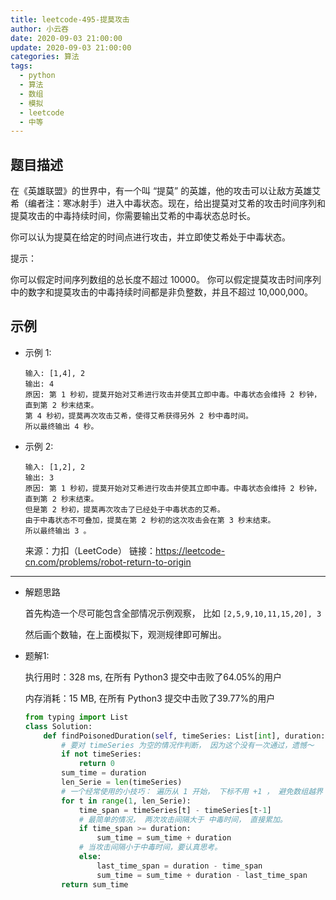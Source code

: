 ```yaml
---
title: leetcode-495-提莫攻击
author: 小云吞
date: 2020-09-03 21:00:00
update: 2020-09-03 21:00:00
categories: 算法
tags: 
  - python
  - 算法
  - 数组
  - 模拟
  - leetcode
  - 中等
---
```


## 题目描述

在《英雄联盟》的世界中，有一个叫 “提莫” 的英雄，他的攻击可以让敌方英雄艾希（编者注：寒冰射手）进入中毒状态。现在，给出提莫对艾希的攻击时间序列和提莫攻击的中毒持续时间，你需要输出艾希的中毒状态总时长。

你可以认为提莫在给定的时间点进行攻击，并立即使艾希处于中毒状态。

提示：

你可以假定时间序列数组的总长度不超过 10000。
你可以假定提莫攻击时间序列中的数字和提莫攻击的中毒持续时间都是非负整数，并且不超过 10,000,000。

## 示例
- 示例 1:
    ```
    输入: [1,4], 2
    输出: 4
    原因: 第 1 秒初，提莫开始对艾希进行攻击并使其立即中毒。中毒状态会维持 2 秒钟，直到第 2 秒末结束。
    第 4 秒初，提莫再次攻击艾希，使得艾希获得另外 2 秒中毒时间。
    所以最终输出 4 秒。
    ```
- 示例 2:
    ```
    输入: [1,2], 2
    输出: 3
    原因: 第 1 秒初，提莫开始对艾希进行攻击并使其立即中毒。中毒状态会维持 2 秒钟，直到第 2 秒末结束。
    但是第 2 秒初，提莫再次攻击了已经处于中毒状态的艾希。
    由于中毒状态不可叠加，提莫在第 2 秒初的这次攻击会在第 3 秒末结束。
    所以最终输出 3 。
    ```

    来源：力扣（LeetCode）
    链接：https://leetcode-cn.com/problems/robot-return-to-origin
    

---
- 解题思路

    首先构造一个尽可能包含全部情况示例观察， 比如 `[2,5,9,10,11,15,20], 3`
    
     然后画个数轴，在上面模拟下，观测规律即可解出。


- 题解1:

    执行用时：328 ms, 在所有 Python3 提交中击败了64.05%的用户

    内存消耗：15 MB, 在所有 Python3 提交中击败了39.77%的用户

    ```python
    from typing import List
    class Solution:
        def findPoisonedDuration(self, timeSeries: List[int], duration: int) -> int:
            # 要对 timeSeries 为空的情况作判断， 因为这个没有一次通过，遗憾～
            if not timeSeries: 
                return 0
            sum_time = duration
            len_Serie = len(timeSeries)
            # 一个经常使用的小技巧： 遍历从 1 开始， 下标不用 +1 ， 避免数组越界
            for t in range(1, len_Serie):
                time_span = timeSeries[t] - timeSeries[t-1]
                # 最简单的情况， 两次攻击间隔大于 中毒时间， 直接累加。
                if time_span >= duration:
                    sum_time = sum_time + duration
                # 当攻击间隔小于中毒时间，要认真思考。
                else:
                    last_time_span = duration - time_span
                    sum_time = sum_time + duration - last_time_span
            return sum_time
    ```
